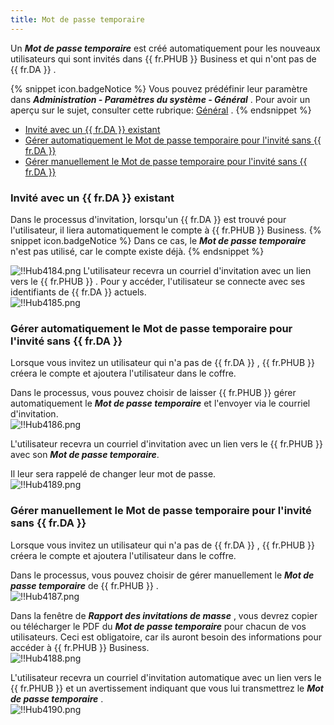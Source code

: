 ```yaml
---
title: Mot de passe temporaire
---
```

Un ***Mot de passe temporaire*** est créé automatiquement pour les nouveaux utilisateurs qui sont invités dans {{ fr.PHUB }} Business et qui n'ont pas de {{ fr.DA }} .  

{% snippet icon.badgeNotice %} 
Vous pouvez prédéfinir leur paramètre dans ***Administration - Paramètres du système - Général*** . Pour avoir un aperçu sur le sujet, consulter cette rubrique: [Général](/fr/hub/web-interface/hub-overview/administration/configuration-security/system-settings/general/) . 
{% endsnippet %}
 
* [Invité avec un {{ fr.DA }} existant](#invité-avec-un--frda--existant) 
* [Gérer automatiquement le Mot de passe temporaire pour l'invité sans {{ fr.DA }}](#gérer-automatiquement-le-mot-de-passe-temporaire-pour-linvité-sans--frda) 
* [Gérer manuellement le Mot de passe temporaire pour l'invité sans {{ fr.DA }}](#gérer-manuellement-le-mot-de-passe-temporaire-pour-linvité-sans--frda) 

### Invité avec un {{ fr.DA }} existant 

Dans le processus d'invitation, lorsqu'un {{ fr.DA }} est trouvé pour l'utilisateur, il liera automatiquement le compte à {{ fr.PHUB }} Business. 
{% snippet icon.badgeNotice %} 
Dans ce cas, le ***Mot de passe temporaire*** n'est pas utilisé, car le compte existe déjà. 
{% endsnippet %}
 
![!!Hub4184.png](/img/fr/hub/Hub4184.png) 
L'utilisateur recevra un courriel d'invitation avec un lien vers le {{ fr.PHUB }} . Pour y accéder, l'utilisateur se connecte avec ses identifiants de {{ fr.DA }} actuels.  
![!!Hub4185.png](/img/fr/hub/Hub4185.png) 

### Gérer automatiquement le Mot de passe temporaire pour l'invité sans {{ fr.DA }} 

Lorsque vous invitez un utilisateur qui n'a pas de {{ fr.DA }} , {{ fr.PHUB }} créera le compte et ajoutera l'utilisateur dans le coffre.  

Dans le processus, vous pouvez choisir de laisser {{ fr.PHUB }} gérer automatiquement le ***Mot de passe temporaire*** et l'envoyer via le courriel d'invitation.  
![!!Hub4186.png](/img/fr/hub/Hub4186.png) 

L'utilisateur recevra un courriel d'invitation avec un lien vers le {{ fr.PHUB }} avec son ***Mot de passe temporaire***.  

Il leur sera rappelé de changer leur mot de passe.  
![!!Hub4189.png](/img/fr/hub/Hub4189.png) 

### Gérer manuellement le Mot de passe temporaire pour l'invité sans {{ fr.DA }} 

Lorsque vous invitez un utilisateur qui n'a pas de {{ fr.DA }} , {{ fr.PHUB }} créera le compte et ajoutera l'utilisateur dans le coffre.  

Dans le processus, vous pouvez choisir de gérer manuellement le ***Mot de passe temporaire*** de {{ fr.PHUB }} .  
![!!Hub4187.png](/img/fr/hub/Hub4187.png) 

Dans la fenêtre de ***Rapport des invitations de masse*** , vous devrez copier ou télécharger le PDF du ***Mot de passe temporaire*** pour chacun de vos utilisateurs. Ceci est obligatoire, car ils auront besoin des informations pour accéder à {{ fr.PHUB }} Business.  
![!!Hub4188.png](/img/fr/hub/Hub4188.png) 

L'utilisateur recevra un courriel d'invitation automatique avec un lien vers le {{ fr.PHUB }} et un avertissement indiquant que vous lui transmettrez le ***Mot de passe temporaire*** .  
![!!Hub4190.png](/img/fr/hub/Hub4190.png) 

